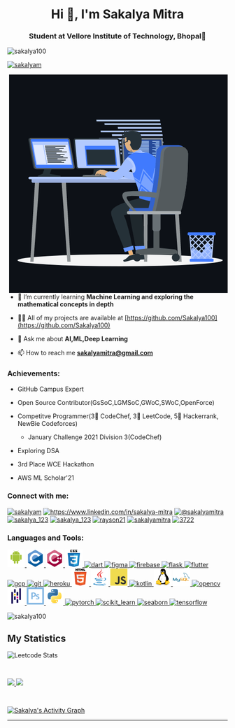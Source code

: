 <h1 align="center">Hi 👋, I'm Sakalya Mitra</h1>
<h3 align="center">Student at Vellore Institute of Technology, Bhopal🌟</h3>

<p align="left"> <img src="https://komarev.com/ghpvc/?username=sakalya100&label=Profile%20views&color=0e75b6&style=flat" alt="sakalya100" /> </p>

<p align="left"> <a href="https://twitter.com/sakalyam" target="blank"><img src="https://img.shields.io/twitter/follow/sakalyam?logo=twitter&style=for-the-badge" alt="sakalyam" /></a> </p>


<p><img align="right" src="https://github.com/Sakalya100/mlh-init/blob/master/animation_500_kxa883sd.gif" alt="Sakalya100" /></p>


- 🌱 I’m currently learning **Machine Learning and exploring the mathematical concepts in depth**

- 👨‍💻 All of my projects are available at [https://github.com/Sakalya100](https://github.com/Sakalya100)

- 💬 Ask me about **AI,ML,Deep Learning**

- 📫 How to reach me **sakalyamitra@gmail.com**


<h3 align="left">Achievements:</h3>

- GitHub Campus Expert

- Open Source Contributor(GsSoC,LGMSoC,GWoC,SWoC,OpenForce)

- Competitve Programmer(3🌟 CodeChef, 3🌟 LeetCode, 5🌟 Hackerrank, NewBie Codeforces)

  - January Challenge 2021 Division 3(CodeChef)

- Exploring DSA

- 3rd Place WCE Hackathon

- AWS ML Scholar'21


<h3 align="left">Connect with me:</h3>
<p align="left">
<a href="https://twitter.com/sakalyam" target="blank"><img align="center" src="https://raw.githubusercontent.com/rahuldkjain/github-profile-readme-generator/master/src/images/icons/Social/twitter.svg" alt="sakalyam" height="30" width="40" /></a>
<a href="https://linkedin.com/in/https://www.linkedin.com/in/sakalya-mitra" target="blank"><img align="center" src="https://raw.githubusercontent.com/rahuldkjain/github-profile-readme-generator/master/src/images/icons/Social/linked-in-alt.svg" alt="https://www.linkedin.com/in/sakalya-mitra" height="30" width="40" /></a>
<a href="https://medium.com/@sakalyamitra" target="blank"><img align="center" src="https://raw.githubusercontent.com/rahuldkjain/github-profile-readme-generator/master/src/images/icons/Social/medium.svg" alt="@sakalyamitra" height="30" width="40" /></a>
<a href="https://www.codechef.com/users/sakalya_123" target="blank"><img align="center" src="https://cdn.jsdelivr.net/npm/simple-icons@3.1.0/icons/codechef.svg" alt="sakalya_123" height="30" width="40" /></a>
<a href="https://codeforces.com/profile/sakalya_123" target="blank"><img align="center" src="https://raw.githubusercontent.com/rahuldkjain/github-profile-readme-generator/master/src/images/icons/Social/codeforces.svg" alt="sakalya_123" height="30" width="40" /></a>
<a href="https://www.leetcode.com/rayson21" target="blank"><img align="center" src="https://raw.githubusercontent.com/rahuldkjain/github-profile-readme-generator/master/src/images/icons/Social/leet-code.svg" alt="rayson21" height="30" width="40" /></a>
<a href="https://auth.geeksforgeeks.org/user/sakalyamitra" target="blank"><img align="center" src="https://raw.githubusercontent.com/rahuldkjain/github-profile-readme-generator/master/src/images/icons/Social/geeks-for-geeks.svg" alt="sakalyamitra" height="30" width="40" /></a>
<a href="https://discord.gg/3722" target="blank"><img align="center" src="https://raw.githubusercontent.com/rahuldkjain/github-profile-readme-generator/master/src/images/icons/Social/discord.svg" alt="3722" height="30" width="40" /></a>
</p>

<h3 align="left">Languages and Tools:</h3>
<p align="left"> <a href="https://developer.android.com" target="_blank" rel="noreferrer"> <img src="https://raw.githubusercontent.com/devicons/devicon/master/icons/android/android-original-wordmark.svg" alt="android" width="40" height="40"/> </a> <a href="https://www.cprogramming.com/" target="_blank" rel="noreferrer"> <img src="https://raw.githubusercontent.com/devicons/devicon/master/icons/c/c-original.svg" alt="c" width="40" height="40"/> </a> <a href="https://www.w3schools.com/cpp/" target="_blank" rel="noreferrer"> <img src="https://raw.githubusercontent.com/devicons/devicon/master/icons/cplusplus/cplusplus-original.svg" alt="cplusplus" width="40" height="40"/> </a> <a href="https://www.w3schools.com/css/" target="_blank" rel="noreferrer"> <img src="https://raw.githubusercontent.com/devicons/devicon/master/icons/css3/css3-original-wordmark.svg" alt="css3" width="40" height="40"/> </a> <a href="https://dart.dev" target="_blank" rel="noreferrer"> <img src="https://www.vectorlogo.zone/logos/dartlang/dartlang-icon.svg" alt="dart" width="40" height="40"/> </a> <a href="https://www.figma.com/" target="_blank" rel="noreferrer"> <img src="https://www.vectorlogo.zone/logos/figma/figma-icon.svg" alt="figma" width="40" height="40"/> </a> <a href="https://firebase.google.com/" target="_blank" rel="noreferrer"> <img src="https://www.vectorlogo.zone/logos/firebase/firebase-icon.svg" alt="firebase" width="40" height="40"/> </a> <a href="https://flask.palletsprojects.com/" target="_blank" rel="noreferrer"> <img src="https://www.vectorlogo.zone/logos/pocoo_flask/pocoo_flask-icon.svg" alt="flask" width="40" height="40"/> </a> <a href="https://flutter.dev" target="_blank" rel="noreferrer"> <img src="https://www.vectorlogo.zone/logos/flutterio/flutterio-icon.svg" alt="flutter" width="40" height="40"/> </a> <a href="https://cloud.google.com" target="_blank" rel="noreferrer"> <img src="https://www.vectorlogo.zone/logos/google_cloud/google_cloud-icon.svg" alt="gcp" width="40" height="40"/> </a> <a href="https://git-scm.com/" target="_blank" rel="noreferrer"> <img src="https://www.vectorlogo.zone/logos/git-scm/git-scm-icon.svg" alt="git" width="40" height="40"/> </a> <a href="https://heroku.com" target="_blank" rel="noreferrer"> <img src="https://www.vectorlogo.zone/logos/heroku/heroku-icon.svg" alt="heroku" width="40" height="40"/> </a> <a href="https://www.w3.org/html/" target="_blank" rel="noreferrer"> <img src="https://raw.githubusercontent.com/devicons/devicon/master/icons/html5/html5-original-wordmark.svg" alt="html5" width="40" height="40"/> </a> <a href="https://www.java.com" target="_blank" rel="noreferrer"> <img src="https://raw.githubusercontent.com/devicons/devicon/master/icons/java/java-original.svg" alt="java" width="40" height="40"/> </a> <a href="https://developer.mozilla.org/en-US/docs/Web/JavaScript" target="_blank" rel="noreferrer"> <img src="https://raw.githubusercontent.com/devicons/devicon/master/icons/javascript/javascript-original.svg" alt="javascript" width="40" height="40"/> </a> <a href="https://kotlinlang.org" target="_blank" rel="noreferrer"> <img src="https://www.vectorlogo.zone/logos/kotlinlang/kotlinlang-icon.svg" alt="kotlin" width="40" height="40"/> </a> <a href="https://www.linux.org/" target="_blank" rel="noreferrer"> <img src="https://raw.githubusercontent.com/devicons/devicon/master/icons/linux/linux-original.svg" alt="linux" width="40" height="40"/> </a> <a href="https://www.mysql.com/" target="_blank" rel="noreferrer"> <img src="https://raw.githubusercontent.com/devicons/devicon/master/icons/mysql/mysql-original-wordmark.svg" alt="mysql" width="40" height="40"/> </a> <a href="https://opencv.org/" target="_blank" rel="noreferrer"> <img src="https://www.vectorlogo.zone/logos/opencv/opencv-icon.svg" alt="opencv" width="40" height="40"/> </a> <a href="https://pandas.pydata.org/" target="_blank" rel="noreferrer"> <img src="https://raw.githubusercontent.com/devicons/devicon/2ae2a900d2f041da66e950e4d48052658d850630/icons/pandas/pandas-original.svg" alt="pandas" width="40" height="40"/> </a> <a href="https://www.photoshop.com/en" target="_blank" rel="noreferrer"> <img src="https://raw.githubusercontent.com/devicons/devicon/master/icons/photoshop/photoshop-line.svg" alt="photoshop" width="40" height="40"/> </a> <a href="https://www.python.org" target="_blank" rel="noreferrer"> <img src="https://raw.githubusercontent.com/devicons/devicon/master/icons/python/python-original.svg" alt="python" width="40" height="40"/> </a> <a href="https://pytorch.org/" target="_blank" rel="noreferrer"> <img src="https://www.vectorlogo.zone/logos/pytorch/pytorch-icon.svg" alt="pytorch" width="40" height="40"/> </a> <a href="https://scikit-learn.org/" target="_blank" rel="noreferrer"> <img src="https://upload.wikimedia.org/wikipedia/commons/0/05/Scikit_learn_logo_small.svg" alt="scikit_learn" width="40" height="40"/> </a> <a href="https://seaborn.pydata.org/" target="_blank" rel="noreferrer"> <img src="https://seaborn.pydata.org/_images/logo-mark-lightbg.svg" alt="seaborn" width="40" height="40"/> </a> <a href="https://www.tensorflow.org" target="_blank" rel="noreferrer"> <img src="https://www.vectorlogo.zone/logos/tensorflow/tensorflow-icon.svg" alt="tensorflow" width="40" height="40"/> </a> </p>

<p><img align="center" src="https://github-readme-stats.vercel.app/api/top-langs?username=sakalya100&show_icons=true&locale=en&layout=compact" alt="sakalya100" /></p>



## My Statistics

![Leetcode Stats](https://leetcode.card.workers.dev/?username=sakalya_123&theme=forest&font=Georgia)

<br/>
<p align="left">
  <a href="https://sakalyamitra.me/">
  <img width="49.5%" src="https://github-readme-stats.vercel.app/api?username=Sakalya100&show_icons=true&theme=gruvbox&hide_border=true" />
    <img width="49.5%" src="https://github-readme-streak-stats.herokuapp.com/?user=Sakalya100&theme=gruvbox&hide_border=true" />
  </a>
</p>
<br>

[![Sakalya's Activity Graph](https://activity-graph.herokuapp.com/graph?username=Sakalya100&custom_title=Sakalya's%20Contribution%20Graph&theme=gruvbox&bg_color=282828&hide_border=true&line=d1a01f&point=c58545)](https://sakalyamitra.me/)

------

